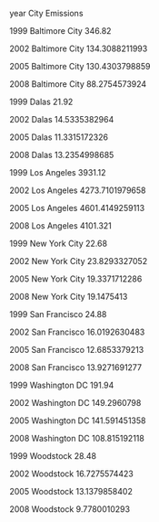 year	City	          Emissions

1999	Baltimore City	346.82

2002	Baltimore City	134.3088211993

2005	Baltimore City	130.4303798859

2008	Baltimore City	88.2754573924

1999	Dalas	          21.92

2002	Dalas	          14.5335382964

2005	Dalas	          11.3315172326

2008	Dalas	          13.2354998685

1999	Los Angeles	    3931.12

2002	Los Angeles	    4273.7101979658

2005	Los Angeles	    4601.4149259113

2008	Los Angeles	    4101.321

1999	New York City	  22.68

2002	New York City	  23.8293327052

2005	New York City	  19.3371712286

2008	New York City	  19.1475413

1999	San Francisco	  24.88

2002	San Francisco	  16.0192630483

2005	San Francisco	  12.6853379213

2008	San Francisco	  13.9271691277

1999	Washington DC	  191.94

2002	Washington DC	  149.2960798

2005	Washington DC	  141.591451358

2008	Washington DC	  108.815192118

1999	Woodstock	      28.48

2002	Woodstock	      16.7275574423

2005	Woodstock	      13.1379858402

2008	Woodstock	      9.7780010293
